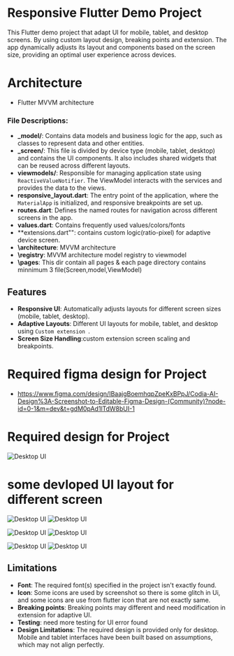 # Responsive Flutter Demo Project

This Flutter demo project that adapt UI for mobile, tablet, and desktop screens. By using custom layout design, breaking points and extension. The app dynamically adjusts its layout and components based on the screen size, providing an optimal user experience across devices.
# Architecture
- Flutter MVVM architecture

### File Descriptions:

- **_model/**: Contains data models and business logic for the app, such as classes to represent data and other entities.
- **_screen/**: This file is divided by device type (mobile, tablet, desktop) and contains the UI components. It also includes shared widgets that can be reused across different layouts.
- **viewmodels/**: Responsible for managing application state using `ReactiveValueNotifier`. The ViewModel interacts with the services and provides the data to the views.
- **responsive_layout.dart**: The entry point of the application, where the `MaterialApp` is initialized, and responsive breakpoints are set up.
- **routes.dart**: Defines the named routes for navigation across different screens in the app.
- **values.dart**: Contains frequently used values/colors/fonts
- **extensions.dart"": contains custom logic(ratio-pixel) for adaptive device screen.
- **\architecture**: MVVM architecture
- **\registry**: MVVM architecture model registry to viewmodel
-  **\pages**: This dir contain all pages & each page directory contains minnimum 3 file(Screen,model,ViewModel)


## Features

- **Responsive UI**: Automatically adjusts layouts for different screen sizes (mobile, tablet, desktop).
- **Adaptive Layouts**: Different UI layouts for mobile, tablet, and desktop using `Custom extension `.
- **Screen Size Handling**:custom extension screen scaling and breakpoints.
# Required figma design for Project
- https://www.figma.com/design/IBaajgBoemhqpZpeKxBPpJ/Codia-AI-Design%3A-Screenshot-to-Editable-Figma-Design-(Community)?node-id=0-1&m=dev&t=gdM0pAd1lTdW8bUI-1

# Required design for Project
![Desktop UI](assets/ui/ui_design.png)

# some devloped UI layout for different screen
![Desktop UI](assets/ui/desktop.png)
![Desktop UI](assets/ui/desktop2.png)

![Desktop UI](assets/ui/phone1.png)
![Desktop UI](assets/ui/phone2.png)

![Desktop UI](assets/ui/tab1.png)
![Desktop UI](assets/ui/tab2.png)


## Limitations

- **Font**: The required font(s) specified in the project isn't exactly found.
- **Icon**: Some icons are used by screenshot so there is some glitch in Ui, and some icons are use from flutter icon that are not exactly same.
- **Breaking points**: Breaking points may different and need modification in extension for adaptive UI.
- **Testing**: need more testing for UI error found
- **Design Limitations**: The required design is provided only for desktop. Mobile and tablet interfaces have been built based on assumptions, which may not align perfectly.
  
